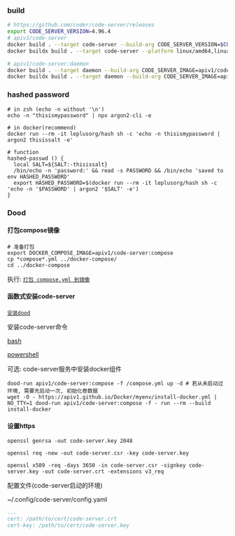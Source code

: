 ### build

```bash
# https://github.com/coder/code-server/releases
export CODE_SERVER_VERSION=4.96.4
# apiv1/code-server
docker build . --target code-server --build-arg CODE_SERVER_VERSION=$CODE_SERVER_VERSION  -t apiv1/code-server -t apiv1/code-server:$CODE_SERVER_VERSION
docker buildx build . --target code-server --platform linux/amd64,linux/arm64 --build-arg CODE_SERVER_VERSION=$CODE_SERVER_VERSION --pull --push -t apiv1/code-server -t apiv1/code-server:$CODE_SERVER_VERSION

# apiv1/code-server:daemon
docker build . --target daemon --build-arg CODE_SERVER_IMAGE=apiv1/code-server:$CODE_SERVER_VERSION -t apiv1/code-server:daemon -t apiv1/code-server:daemon-$CODE_SERVER_VERSION
docker buildx build . --target daemon --build-arg CODE_SERVER_IMAGE=apiv1/code-server:$CODE_SERVER_VERSION --platform linux/amd64,linux/arm64 --pull --push -t apiv1/code-server:daemon -t apiv1/code-server:daemon-$CODE_SERVER_VERSION
```

### hashed password

```shell
# in zsh (echo -n without '\n')
echo -n "thisismypassword" | npx argon2-cli -e

# in docker(recommend)
docker run --rm -it leplusorg/hash sh -c 'echo -n thisismypassword | argon2 thisissalt -e'

# function
hashed-passwd () {
  local SALT=${SALT:-thisissalt}
  /bin/echo -n 'password:' && read -s PASSWORD && /bin/echo 'saved to env HASHED_PASSWORD'
  export HASHED_PASSWORD=$(docker run --rm -it leplusorg/hash sh -c 'echo -n '$PASSWORD' | argon2 '$SALT' -e')
}
```

### Dood

#### 打包compose镜像

```shell
# 准备打包
export DOCKER_COMPOSE_IMAGE=apiv1/code-server:compose
cp *compose*.yml ../docker-compose/
cd ../docker-compose
```

执行: [`打包 compose.yml 到镜像`](../docker-compose/README.md#打包配置到镜像-示例)

#### 函数式安装code-server

[`安装dood`](../docker/README.md#dood)

安装code-server命令

[bash](./code-server.envrc)

[powershell](./code-server.ps1)

可选: code-server服务中安装docker组件
```shell
dood-run apiv1/code-server:compose -f /compose.yml up -d # 若从未启动过环境, 需要先启动一次, 初始化卷数据
wget -O - https://apiv1.github.io/Docker/myenv/install-docker.yml | NO_TTY=1 dood-run apiv1/code-server:compose -f - run --rm --build install-docker
```

#### 设置https
```shell
openssl genrsa -out code-server.key 2048

openssl req -new -out code-server.csr -key code-server.key

openssl x509 -req -days 3650 -in code-server.csr -signkey code-server.key -out code-server.crt -extensions v3_req
```

配置文件(code-server启动的环境)

~/.config/code-server/config.yaml
```yaml
...
cert: /path/to/cert/code-server.crt
cert-key: /path/to/cert/code-server.key
```
